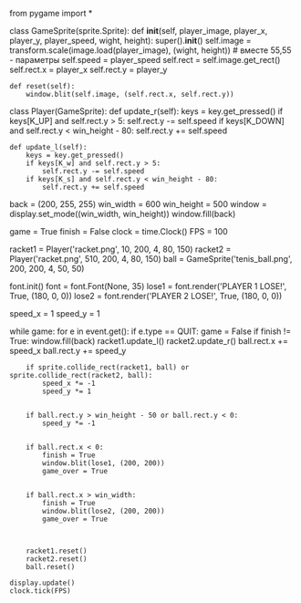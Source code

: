 from pygame import *



class GameSprite(sprite.Sprite):
    def __init__(self, player_image, player_x, player_y, player_speed, wight, height):
        super().__init__()
        self.image = transform.scale(image.load(player_image), (wight, height))  # вместе 55,55 - параметры
        self.speed = player_speed
        self.rect = self.image.get_rect()
        self.rect.x = player_x
        self.rect.y = player_y

    def reset(self):
        window.blit(self.image, (self.rect.x, self.rect.y))


class Player(GameSprite):
    def update_r(self):
        keys = key.get_pressed()
        if keys[K_UP] and self.rect.y > 5:
            self.rect.y -= self.speed
        if keys[K_DOWN] and self.rect.y < win_height - 80:
            self.rect.y += self.speed

    def update_l(self):
        keys = key.get_pressed()
        if keys[K_w] and self.rect.y > 5:
            self.rect.y -= self.speed
        if keys[K_s] and self.rect.y < win_height - 80:
            self.rect.y += self.speed



back = (200, 255, 255)
win_width = 600
win_height = 500
window = display.set_mode((win_width, win_height))
window.fill(back)


game = True
finish = False
clock = time.Clock()
FPS = 100


racket1 = Player('racket.png', 10, 200, 4, 80, 150)
racket2 = Player('racket.png', 510, 200, 4, 80, 150)
ball = GameSprite('tenis_ball.png', 200, 200, 4, 50, 50)

font.init()
font = font.Font(None, 35)
lose1 = font.render('PLAYER 1 LOSE!', True, (180, 0, 0))
lose2 = font.render('PLAYER 2 LOSE!', True, (180, 0, 0))

speed_x = 1
speed_y = 1

while game:
    for e in event.get():
        if e.type == QUIT:
            game = False
    if finish != True:
        window.fill(back)
        racket1.update_l()
        racket2.update_r()
        ball.rect.x += speed_x
        ball.rect.y += speed_y

        if sprite.collide_rect(racket1, ball) or sprite.collide_rect(racket2, ball):
            speed_x *= -1
            speed_y *= 1


        if ball.rect.y > win_height - 50 or ball.rect.y < 0:
            speed_y *= -1


        if ball.rect.x < 0:
            finish = True
            window.blit(lose1, (200, 200))
            game_over = True


        if ball.rect.x > win_width:
            finish = True
            window.blit(lose2, (200, 200))
            game_over = True



        racket1.reset()
        racket2.reset()
        ball.reset()

    display.update()
    clock.tick(FPS)

